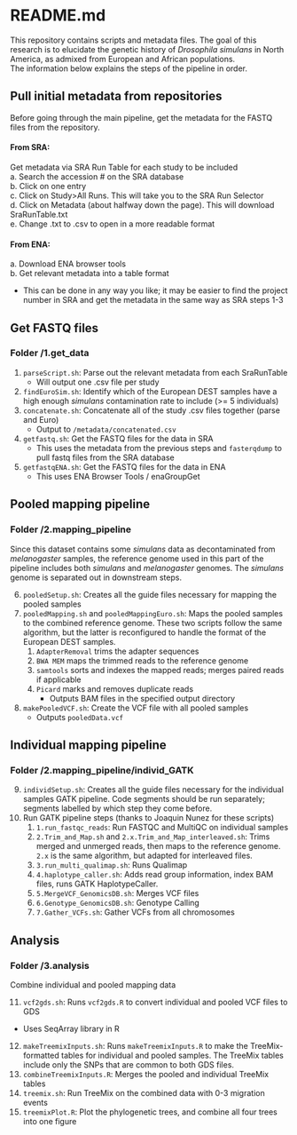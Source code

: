# README.md

This repository contains scripts and metadata files. The goal
of this research is to elucidate the genetic history of _Drosophila simulans_
in North America, as admixed from European and African populations.
<br>
The information below explains the steps of the pipeline in order.

## Pull initial metadata from repositories
Before going through the main pipeline, get the metadata for the FASTQ files
from the repository.
#### From SRA:
Get metadata via SRA Run Table for each study to be included <br>
a. Search the accession # on the SRA database <br>
b. Click on one entry<br>
c. Click on Study>All Runs. This will take you to the SRA Run Selector<br>
d. Click on Metadata (about halfway down the page). This will download SraRunTable.txt<br>
e. Change .txt to .csv to open in a more readable format<br>

#### From ENA:
a. Download ENA browser tools<br>
b. Get relevant metadata into a table format
   - This can be done in any way you like; it may be easier to find the project number in SRA and get the metadata in the same way as SRA steps 1-3

## Get FASTQ files
### Folder /1.get_data

1. `parseScript.sh`: Parse out the relevant metadata from each SraRunTable
   - Will output one .csv file per study
2. `findEuroSim.sh`: Identify which of the European DEST samples have a high enough _simulans_ contamination rate to include (>= 5 individuals)
3. `concatenate.sh`: Concatenate all of the study .csv files together (parse and Euro)
   - Output to `/metadata/concatenated.csv`
4. `getfastq.sh`: Get the FASTQ files for the data in SRA
   - This uses the metadata from the previous steps and `fasterqdump` to pull fastq files from the SRA database
5. `getfastqENA.sh`: Get the FASTQ files for the data in ENA
   - This uses ENA Browser Tools / enaGroupGet

## Pooled mapping pipeline
### Folder /2.mapping_pipeline
Since this dataset contains some _simulans_ data as decontaminated from _melanogaster_ samples, the reference genome used in this part of the pipeline includes both _simulans_ and _melanogaster_ genomes. The _simulans_ genome is separated out in downstream steps.

6. `pooledSetup.sh`: Creates all the guide files necessary for mapping the pooled samples
7. `pooledMapping.sh` and `pooledMappingEuro.sh`: Maps the pooled samples to the combined reference genome. These two scripts follow the same algorithm, but the latter is reconfigured to handle the format of the European DEST samples.
   1. `AdapterRemoval` trims the adapter sequences
   2. `BWA MEM` maps the trimmed reads to the reference genome
   3. `samtools` sorts and indexes the mapped reads; merges paired reads if applicable
   4. `Picard` marks and removes duplicate reads
      - Outputs BAM files in the specified output directory
8. `makePooledVCF.sh`: Create the VCF file with all pooled samples
   - Outputs `pooledData.vcf`

## Individual mapping pipeline
### Folder /2.mapping_pipeline/individ_GATK

9. `individSetup.sh`: Creates all the guide files necessary for the individual samples GATK pipeline. Code segments should be run separately; segments labelled by which step they come before.
10. Run GATK pipeline steps (thanks to Joaquin Nunez for these scripts)
    1. `1.run_fastqc_reads`: Run FASTQC and MultiQC on individual samples
    2. `2.Trim_and_Map.sh` and `2.x.Trim_and_Map_interleaved.sh`: Trims merged and unmerged reads, then maps to the reference genome. `2.x` is the same algorithm, but adapted for interleaved files.
    3. `3.run_multi_qualimap.sh`: Runs Qualimap
    4. `4.haplotype_caller.sh`: Adds read group information, index BAM files, runs GATK HaplotypeCaller.
    5. `5.MergeVCF_GenomicsDB.sh`: Merges VCF files
    6. `6.Genotype_GenomicsDB.sh`: Genotype Calling
    7. `7.Gather_VCFs.sh`: Gather VCFs from all chromosomes

## Analysis
### Folder /3.analysis
Combine individual and pooled mapping data

11. `vcf2gds.sh`: Runs `vcf2gds.R` to convert individual and pooled VCF files to GDS
   - Uses SeqArray library in R
12. `makeTreemixInputs.sh`: Runs `makeTreemixInputs.R` to make the TreeMix-formatted tables for individual and pooled samples. The TreeMix tables include only the SNPs that are common to both GDS files.
13. `combineTreemixInputs.R`: Merges the pooled and individual TreeMix tables
14. `treemix.sh`: Run TreeMix on the combined data with 0-3 migration events
15. `treemixPlot.R`: Plot the phylogenetic trees, and combine all four trees into one figure
